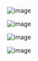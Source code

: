 
![image](https://user-images.githubusercontent.com/120683482/220931312-bc042a27-5b88-4308-9275-f44d5f2cb806.png)

![image](https://user-images.githubusercontent.com/120683482/220806337-185a305f-954f-4270-b6f1-6b45b3dd67df.png)




![image](https://user-images.githubusercontent.com/120683482/220806296-8407a325-2401-49e4-916a-ea447cbd9ce5.png)


![image](https://user-images.githubusercontent.com/120683482/220806453-db65dc50-8890-4f2a-a510-caba3c53e692.png)



